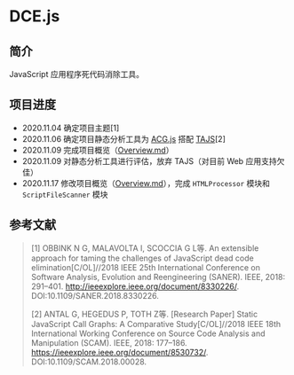 # DCE.js

## 简介

JavaScript 应用程序死代码消除工具。

## 项目进度

- 2020.11.04 确定项目主题[1]
- 2020.11.06 确定项目静态分析工具为 [ACG.js](https://github.com/snyk-labs/javascript-call-graph) 搭配 [TAJS](https://github.com/cs-au-dk/TAJS)[2]
- 2020.11.09 完成项目概览（[Overview.md](./doc/Overview.md)）
- 2020.11.09 对静态分析工具进行评估，放弃 TAJS（对目前 Web 应用支持欠佳）
- 2020.11.17 修改项目概览（[Overview.md](./doc/Overview.md)），完成 `HTMLProcessor` 模块和 `ScriptFileScanner` 模块

## 参考文献

> [1] OBBINK N G, MALAVOLTA I, SCOCCIA G L等. An extensible approach for taming the challenges of JavaScript dead code elimination[C/OL]//2018 IEEE 25th International Conference on Software Analysis, Evolution and Reengineering (SANER). IEEE, 2018: 291–401. http://ieeexplore.ieee.org/document/8330226/. DOI:10.1109/SANER.2018.8330226.
> 
> [2] ANTAL G, HEGEDUS P, TOTH Z等. [Research Paper] Static JavaScript Call Graphs: A Comparative Study[C/OL]//2018 IEEE 18th International Working Conference on Source Code Analysis and Manipulation (SCAM). IEEE, 2018: 177–186. https://ieeexplore.ieee.org/document/8530732/. DOI:10.1109/SCAM.2018.00028.